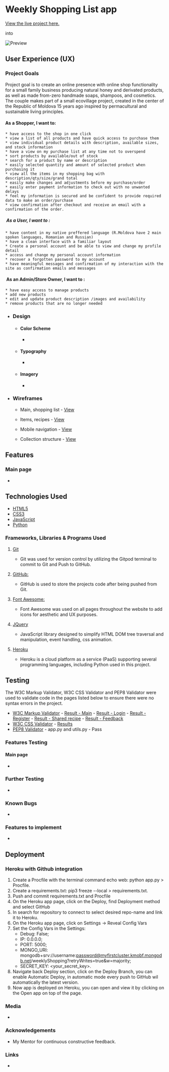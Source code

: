 # Weekly Shopping List app

[View the live project here.](https://xm/)

into 

![Preview](/docs/responsive.jpg)

## User Experience (UX)

### Project Goals

Project goal is to create an online presence with online shop functionality for a small family business producing natural honey and derivated products, as well as made from-zero handmade soaps, shampoos, and cosmetics. 
The couple makes part of a small ecovillage project, created in the center of the Republic of Moldova 15 years ago inspired by permacultural and sustainable living principles.


#### As a Shopper, I want to:

	* have access to the shop in one click
	* view a list of all products and have quick access to purchase them
	* view individual product details with description, available sizes, and stock information
	* have a view on my purchase list at any time not to overspend
	* sort products by available/out of stock
	* search for a product by name or description
	* easily selected quantity and amount of selected product when purchasing it
	* view all the items in my shopping bag with description/qty/size/grand total
	* easily make changes and adjustments before my purchase/order
	* easily enter payment information to check out with no unwanted delays
	* feel my information is secured and be confident to provide required data to make an order/purchase
	* view confirmation after checkout and receive an email with a confirmation of the order.

#####  As a User, I want to :

    * have content in my native preffered language (R.Moldova have 2 main spoken languages, Romanian and Russian)
    * have a clean interface with a familiar layout
    * Create a personal account and be able to view and change my profile detail
    * access and change my personal account information
    * recover a forgotten password to my account
    * have meaningful messages and confirmation of my interaction with the site as confirmation emails and messages


####  As an Admin/Store Owner, I want to :

	* have easy access to manage products
	* add new products
	* edit and update product description /images and availability
	* remove products that are no longer needed 

-   ### Design
    -   #### Color Scheme
        -   
    -   #### Typography
        -   
    -   #### Imagery
        -  

*   ### Wireframes

    -   Main, shopping list - [View](/docs/main_shopping.jpg)

    -   Items, recipes - [View](/docs/items_recipes.jpg)

    -   Mobile navigation - [View](/docs/mobile_nav.jpg)

    -   Collection structure - [View](/docs/collection.jpg)


## Features

### Main page
- 

## Technologies Used

-   [HTML5](https://en.wikipedia.org/wiki/HTML5)
-   [CSS3](https://en.wikipedia.org/wiki/Cascading_Style_Sheets)
-   [JavaScript](https://en.wikipedia.org/wiki/JavaScript)
-   [Python](https://en.wikipedia.org/wiki/Python_(programming_language))


### Frameworks, Libraries & Programs Used

1. [Git](https://git-scm.com/)
    - Git was used for version control by utilizing the Gitpod terminal to commit to Git and Push to GitHub.
2. [GitHub:](https://github.com/)
    - GitHub is used to store the projects code after being pushed from Git.

5. [Font Awesome:](https://fontawesome.com/)
    - Font Awesome was used on all pages throughout the website to add icons for aesthetic and UX purposes.
6. [JQuery](https://en.wikipedia.org/wiki/JQuery)
    - JavaScript library designed to simplify HTML DOM tree traversal and manipulation, event handling, css animation.

9. [Heroku](https://en.wikipedia.org/wiki/Heroku)
    - Heroku is a cloud platform as a service (PaaS) supporting several programming languages, including Python used in this project.


## Testing

The W3C Markup Validator, W3C CSS Validator and PEP8 Validator were used to validate code in the pages listed below to ensure there were no syntax errors in the project.

-   [W3C Markup Validator](https://validator.w3.org/) 
        - [Result - Main](https://validator.w3.org/nu/?doc=http%3A%2F%2Fweekly-shopping-app.herokuapp.com%2F)
        - [Result - Login](https://validator.w3.org/nu/?doc=http%3A%2F%2Fweekly-shopping-app.herokuapp.com%2Flogin)
        - [Result - Register](https://validator.w3.org/nu/?doc=http%3A%2F%2Fweekly-shopping-app.herokuapp.com%2Fregister)
        - [Result - Shared recipe](https://validator.w3.org/nu/?doc=http%3A%2F%2Fweekly-shopping-app.herokuapp.com%2Fshare_shopping_list%2Ftest1)
        - [Result - Feedback](https://validator.w3.org/nu/?doc=http%3A%2F%2Fweekly-shopping-app.herokuapp.com%2Ffeedback)
-   [W3C CSS Validator](https://jigsaw.w3.org/css-validator/) - [Results](https://jigsaw.w3.org/css-validator/validator?uri=http%3A%2F%2Fweekly-shopping-app.herokuapp.com%2Fstatic%2Fcss%2Fstyle.css&profile=css3svg&usermedium=all&warning=1&vextwarning=&lang=en)
-   [PEP8 Validator](http://pep8online.com/) - app.py and utils.py - Pass

### Features Testing

#### Main page
- 


### Further Testing

-   


### Known Bugs


- 

### Features to implement

- 

## Deployment

### Heroku with Github integration

1. Create a Procfile with the terminal command echo web: python app.py > Procfile.
2. Create a requirements.txt: pip3 freeze --local > requirements.txt.
3. Push and commit requirements.txt and Procfile
4. On the Heroku app page, click on the Deploy, find Deployment method and select GitHub
5. In search for repository to connect to select desired repo-name and link it to Heroku.
6. On the Heroku app page, click on Settings -> Reveal Config Vars
7. Set the Config Vars in the Settings: 
    - Debug: False; 
    - IP: 0.0.0.0; 
    - PORT: 5000;
    - MONGO_URI: mongodb+srv://username:password@myfirstcluster.kmobf.mongodb.net/weeklyShopping?retryWrites=true&w=majority;
    - SECRET_KEY: <your_secret_key>.
8. Navigate back Deploy section, click on the Deploy Branch, you can enable Automatic Deploy, in automatic mode every push to GitHub wil automatically the latest version.
9. Now app is deployed on Heroku, you can open and view it by clicking on the Open app on top of the page.


    
### Media

-   


### Acknowledgements

-   My Mentor for continuous constructive feedback.


### Links

- 